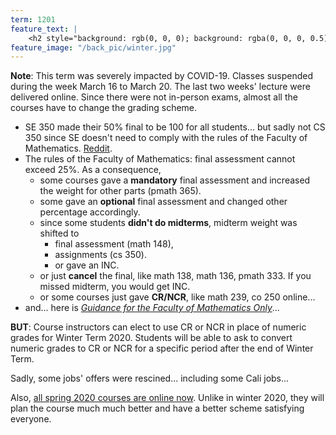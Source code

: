 ```yaml
---
term: 1201
feature_text: |
    <h2 style="background: rgb(0, 0, 0); background: rgba(0, 0, 0, 0.5); color: #FDD54F; padding: 10px;">Winter 2020</h2>
feature_image: "/back_pic/winter.jpg"
---
```

**Note**: This term was severely impacted by COVID-19. Classes suspended during the week March 16 to March 20. The last two weeks' lecture
were delivered online. Since there were not in-person exams, almost all the courses have to change the grading scheme.
- SE 350 made their 50% final to be 100 for all students... but sadly not CS 350 since SE doesn't need to comply with the rules of the Faculty of Mathematics. [Reddit](https://www.reddit.com/r/uwaterloo/comments/fky8qw/se_350_automatic_100_on_50_final_cs_350_possible/).
- The rules of the Faculty of Mathematics: final assessment cannot exceed 25%. As a consequence,
    - some courses gave a **mandatory** final assessment and increased the weight for other parts (pmath 365).
    - some gave an **optional** final assessment and changed other percentage accordingly.
    - since some students **didn't do midterms**, midterm weight was shifted to
        - final assessment (math 148),
        - assignments (cs 350).
        - or gave an INC.
    - or just **cancel** the final, like math 138, math 136, pmath 333. If you missed midterm, you would get INC.
    - or some courses just gave **CR/NCR**, like math 239, co 250 online...
- and... here is [*Guidance for the Faculty of Mathematics Only*](https://uwaterloo.ca/keep-learning/guidance-faculty-mathematics-only)...

**BUT**: Course instructors can elect to use CR or NCR in place of numeric grades for Winter Term 2020. Students will be able to ask to convert numeric grades to CR or NCR for a specific period after the end of Winter Term.

Sadly, some jobs' offers were rescined... including some Cali jobs...

Also, [all spring 2020 courses are online now](https://uwaterloo.ca/coronavirus/news/spring-2020-classes-online-only). Unlike in winter 2020, they will plan the course much much better and have a better scheme satisfying everyone.
